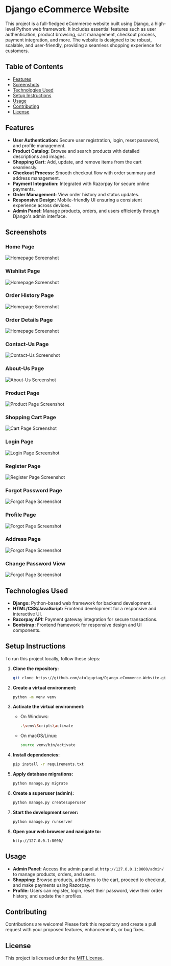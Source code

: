 # Django eCommerce Website

This project is a full-fledged eCommerce website built using Django, a high-level Python web framework. It includes essential features such as user authentication, product browsing, cart management, checkout process, payment integration, and more. The website is designed to be robust, scalable, and user-friendly, providing a seamless shopping experience for customers.

## Table of Contents
- [Features](#features)
- [Screenshots](#screenshots)
- [Technologies Used](#technologies-used)
- [Setup Instructions](#setup-instructions)
- [Usage](#usage)
- [Contributing](#contributing)
- [License](#license)

## Features
- **User Authentication:** Secure user registration, login, reset password, and profile management.
- **Product Catalog:** Browse and search products with detailed descriptions and images.
- **Shopping Cart:** Add, update, and remove items from the cart seamlessly.
- **Checkout Process:** Smooth checkout flow with order summary and address management.
- **Payment Integration:** Integrated with Razorpay for secure online payments.
- **Order Management:** View order history and status updates.
- **Responsive Design:** Mobile-friendly UI ensuring a consistent experience across devices.
- **Admin Panel:** Manage products, orders, and users efficiently through Django's admin interface.

## Screenshots

### Home Page
![Homepage Screenshot](Screenshots/Home-Django-Ecommerce-Site.png)

### Wishlist Page
![Homepage Screenshot](Screenshots/Your-Wishlist.png)

### Order History Page
![Homepage Screenshot](Screenshots/Order-History.png)

### Order Details Page
![Homepage Screenshot](Screenshots/Order-Details.png)

### Contact-Us Page
![Contact-Us Screenshot](Screenshots/Contact-Us.png)

### About-Us Page
![About-Us Screenshot](Screenshots/About-Us.png)

### Product Page
![Product Page Screenshot](Screenshots/Product.png)

### Shopping Cart Page
![Cart Page Screenshot](Screenshots/Shopping-Cart.png)

### Login Page
![Login Page Screenshot](Screenshots/Login.png)

### Register Page
![Register Page Screenshot](Screenshots/Register.png)

### Forgot Password Page
![Forgot Page Screenshot](Screenshots/Password-Reset-Form.png)

### Profile Page
![Forgot Page Screenshot](Screenshots/Profile.png)

### Address Page
![Forgot Page Screenshot](Screenshots/Shipping-Address.png)

### Change Password View
![Forgot Page Screenshot](Screenshots/Change-Password-Page.png)


## Technologies Used
- **Django:** Python-based web framework for backend development.
- **HTML/CSS/JavaScript:** Frontend development for a responsive and interactive UI.
- **Razorpay API:** Payment gateway integration for secure transactions.
- **Bootstrap:** Frontend framework for responsive design and UI components.

## Setup Instructions
To run this project locally, follow these steps:

1. **Clone the repository:**
   ```bash
   git clone https://github.com/atulguptag/Django-eCommerce-Website.git

   ```

2. **Create a virtual environment:**
   ```bash
   python -m venv venv
   ```
   
3. **Activate the virtual environment:**
   - On Windows:
     ```bash
     .\venv\Scripts\activate
     ```
   - On macOS/Linux:
     ```bash
     source venv/bin/activate
     ```

4. **Install dependencies:**
   ```bash
   pip install -r requirements.txt
   ```

5. **Apply database migrations:**
   ```bash
   python manage.py migrate
   ```

6. **Create a superuser (admin):**
   ```bash
   python manage.py createsuperuser
   ```

7. **Start the development server:**
   ```bash
   python manage.py runserver
   ```

8. **Open your web browser and navigate to:**
   ```
   http://127.0.0.1:8000/
   ```

## Usage
- **Admin Panel:** Access the admin panel at `http://127.0.0.1:8000/admin/` to manage products, orders, and users.
- **Shopping:** Browse products, add items to the cart, proceed to checkout, and make payments using Razorpay.
- **Profile:** Users can register, login, reset their password, view their order history, and update their profiles.

## Contributing
Contributions are welcome! Please fork this repository and create a pull request with your proposed features, enhancements, or bug fixes.

## License
This project is licensed under the [MIT License](LICENSE).

